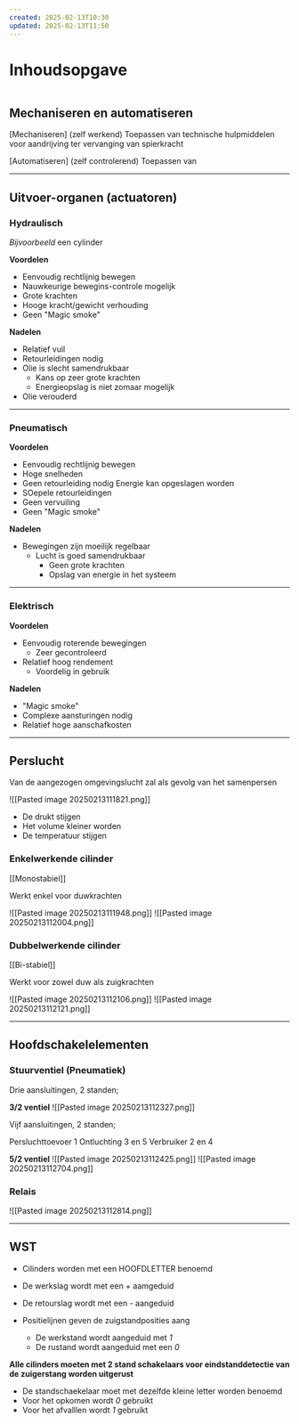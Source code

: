 ```yaml
---
created: 2025-02-13T10:30
updated: 2025-02-13T11:50
---
```

# Inhoudsopgave
```toc
```

## Mechaniseren en automatiseren

[Mechaniseren] (zelf werkend)
Toepassen van technische hulpmiddelen voor aandrijving ter vervanging van spierkracht

[Automatiseren] (zelf controlerend)
Toepassen van 

---

## Uitvoer-organen (actuatoren)

### Hydraulisch
*Bijvoorbeeld* een cylinder

**Voordelen**
- Eenvoudig rechtlijnig bewegen
- Nauwkeurige bewegins-controle mogelijk
- Grote krachten 
- Hooge kracht/gewicht verhouding
- Geen "Magic smoke"

**Nadelen**
- Relatief vuil
- Retourleidingen nodig
- Olie is slecht samendrukbaar
	- Kans op zeer grote krachten 
	- Energieopslag is niet zomaar mogelijk 
- Olie verouderd

---

### Pneumatisch
**Voordelen**
- Eenvoudig rechtlijnig bewegen 
- Hoge snelheden
- Geen retourleiding nodig Energie kan opgeslagen worden
- SOepele retourleidingen 
- Geen vervuiling
- Geen "Magic smoke"

**Nadelen**
- Bewegingen zijn moeilijk regelbaar
	- Lucht is goed samendrukbaar 
		- Geen grote krachten
		- Opslag van energie in het systeem

---

### Elektrisch
**Voordelen**
- Eenvoudig roterende bewegingen 
	- Zeer gecontroleerd
- Relatief hoog rendement
	- Voordelig in gebruik

**Nadelen**
- "Magic smoke"
- Complexe aansturingen nodig
- Relatief hoge aanschafkosten

---

## Perslucht
Van de aangezogen omgevingslucht zal als gevolg van het samenpersen

![[Pasted image 20250213111821.png]]

- De drukt stijgen 
- Het volume kleiner worden
- De temperatuur stijgen

### Enkelwerkende cilinder
[[Monostabiel]]

Werkt enkel voor duwkrachten

![[Pasted image 20250213111948.png]]
![[Pasted image 20250213112004.png]]

### Dubbelwerkende cilinder 
[[Bi-stabiel]]

Werkt voor zowel duw als zuigkrachten

![[Pasted image 20250213112106.png]]
![[Pasted image 20250213112121.png]]

---

##  Hoofdschakelelementen

### Stuurventiel (Pneumatiek)
Drie aansluitingen, 2 standen;

**3/2 ventiel**
![[Pasted image 20250213112327.png]]


Vijf aansluitingen, 2 standen;

Persluchttoevoer 1
Ontluchting 3 en 5
Verbruiker 2 en 4

**5/2 ventiel**
![[Pasted image 20250213112425.png]]
![[Pasted image 20250213112704.png]]

### Relais
![[Pasted image 20250213112814.png]]

---

## WST

- Cilinders worden met een HOOFDLETTER benoemd
- De werkslag wordt met een + aamgeduid
- De retourslag wordt met een - aangeduid

- Positielijnen geven de zuigstandposities aang
	- De werkstand wordt aangeduid met *1*
	- De rustand wordt aangeduid met een *0*

**Alle cilinders moeten met 2 stand schakelaars voor eindstanddetectie van de zuigerstang worden uitgerust**

- De standschaekelaar moet met dezelfde kleine letter worden benoemd
- Voor het opkomen wordt  *0* gebruikt
- Voor het afvalllen wordt *1* gebruikt

